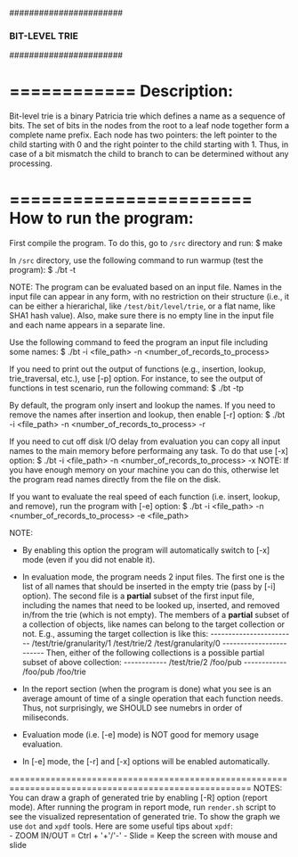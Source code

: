 #######################
### BIT-LEVEL TRIE ####
#######################


============
Description:
============
Bit-level trie is a binary Patricia trie which defines a name as a sequence of bits.
The set of bits in the nodes from the root to a leaf node together form a complete
name prefix. Each node has two pointers: the left pointer to the child starting with
0 and the right pointer to the child starting with 1. Thus, in case of a bit mismatch
the child to branch to can be determined without any processing.

=======================
How to run the program:
=======================
First compile the program. To do this, go to `/src` directory and run:
    $ make

In `/src` directory, use the following command to run warmup (test the program):
    $ ./bt -t

NOTE:
  The program can be evaluated based on an input file. Names in the input file can appear in
  any form, with no restriction on their structure (i.e., it can be either a hierarichal, like
  `/test/bit/level/trie`, or a flat name, like SHA1 hash value). 
  Also, make sure there is no empty line in the input file and each name appears in a separate line.

Use the following command to feed the program an input file including some names:
    $ ./bt -i <file_path> -n <number_of_records_to_process>

If you need to print out the output of functions (e.g., insertion, lookup, trie_traversal, etc.),
use [-p] option. For instance, to see the output of functions in test scenario, run the following
command:
    $ ./bt -tp

By default, the program only insert and lookup the names. If you need to remove the names after insertion
and lookup, then enable [-r] option:
    $ ./bt -i <file_path> -n <number_of_records_to_process> -r

If you need to cut off disk I/O delay from evaluation you can copy all input names to the main memory before performaing any task.
To do that use [-x] option:
    $ ./bt -i <file_path> -n <number_of_records_to_process> -x
NOTE: 
    If you have enough memory on your machine you can do this, otherwise let the program read 
    names directly from the file on the disk.


If you want to evaluate the real speed of each function (i.e. insert, lookup, and remove),
run the program with [-e] option:
    $ ./bt -i <file_path> -n <number_of_records_to_process> -e <file_path>

NOTE:
  * By enabling this option the program will automatically switch to [-x] mode (even if you did not enable it).
  
  * In evaluation mode, the program needs 2 input files. The first one is the list of all names that should 
    be inserted in the empty trie (pass by [-i] option). The second file is a **partial** subset of the first
    input file, including the names that need to be looked up, inserted, and removed in/from the trie (which is
    not empty).
    The members of a **partial** subset of a collection of objects, like names can belong to the target collection
    or not.
    E.g., assuming the target collection is like this:
        ------------------------
        /test/trie/granularity/1
        /test/trie/2
        /test/granularity/0
        ------------------------
    Then, either of the following collections is a possible partial subset of above collection:
        ------------
        /test/trie/2
        /foo/pub
        ------------
        /foo/pub
        /foo/trie

  * In the report section (when the program is done) what you see is an average amount of time of a single
    operation that each function needs. Thus, not surprisingly, we SHOULD see numebrs in order of miliseconds.

  * Evaluation mode (i.e. [-e] mode) is NOT good for memory usage evaluation.

  * In [-e] mode, the [-r] and [-x] options will be enabled automatically.

=====================================================================================================
NOTES:
  You can draw a graph of generated trie by enabling [-R] option (report mode). After running the
  program in report mode, run `render.sh` script to see the visualized representation of generated
  trie.
  To show the graph we use `dot` and `xpdf` tools. Here are some useful tips about `xpdf`:  
    - ZOOM IN/OUT = Ctrl + '+'/'-'
    - Slide = Keep the screen with mouse and slide
